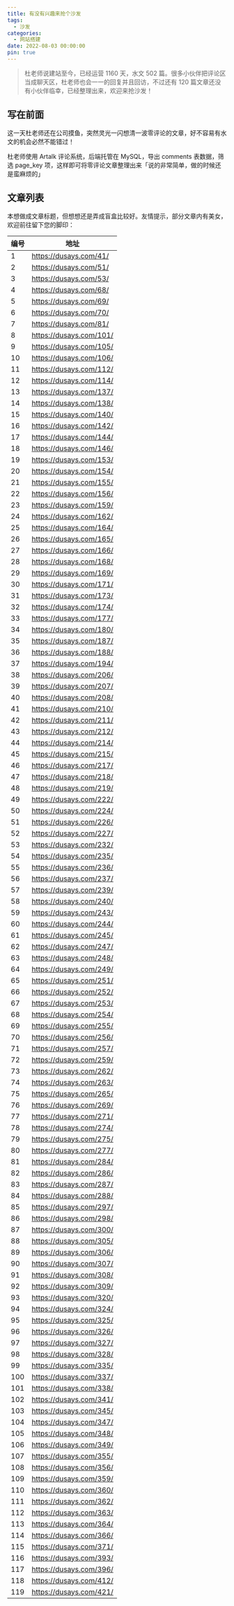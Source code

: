 ```yaml
---
title: 有没有兴趣来抢个沙发
tags:
  - 沙发
categories:
  - 网站搭建
date: 2022-08-03 00:00:00
pin: true
---
```


> 杜老师说建站至今，已经运营 1160 天，水文 502 篇。很多小伙伴把评论区当成聊天区，杜老师也会一一的回复并且回访，不过还有 120 篇文章还没有小伙伴临幸，已经整理出来，欢迎来抢沙发！

<!-- more -->

## 写在前面

这一天杜老师还在公司摸鱼，突然灵光一闪想清一波零评论的文章，好不容易有水文的机会必然不能错过！

杜老师使用 Artalk 评论系统，后端托管在 MySQL，导出 comments 表数据，筛选 page_key 项，这样即可将零评论文章整理出来「说的非常简单，做的时候还是蛮麻烦的」

## 文章列表

本想做成文章标题，但想想还是弄成盲盒比较好。友情提示，部分文章内有美女，欢迎前往留下您的脚印：

| 编号 | 地址 |
| - | - |
| 1   | https://dusays.com/41/ |
| 2   | https://dusays.com/51/ |
| 3   | https://dusays.com/53/ |
| 4   | https://dusays.com/68/ |
| 5   | https://dusays.com/69/ |
| 6   | https://dusays.com/70/ |
| 7   | https://dusays.com/81/ |
| 8   | https://dusays.com/101/ |
| 9   | https://dusays.com/105/ |
| 10  | https://dusays.com/106/ |
| 11  | https://dusays.com/112/ |
| 12  | https://dusays.com/114/ |
| 13  | https://dusays.com/137/ |
| 14  | https://dusays.com/138/ |
| 15  | https://dusays.com/140/ |
| 16  | https://dusays.com/142/ |
| 17  | https://dusays.com/144/ |
| 18  | https://dusays.com/146/ |
| 19  | https://dusays.com/153/ |
| 20  | https://dusays.com/154/ |
| 21  | https://dusays.com/155/ |
| 22  | https://dusays.com/156/ |
| 23  | https://dusays.com/159/ |
| 24  | https://dusays.com/162/ |
| 25  | https://dusays.com/164/ |
| 26  | https://dusays.com/165/ |
| 27  | https://dusays.com/166/ |
| 28  | https://dusays.com/168/ |
| 29  | https://dusays.com/169/ |
| 30  | https://dusays.com/171/ |
| 31  | https://dusays.com/173/ |
| 32  | https://dusays.com/174/ |
| 33  | https://dusays.com/177/ |
| 34  | https://dusays.com/180/ |
| 35  | https://dusays.com/187/ |
| 36  | https://dusays.com/188/ |
| 37  | https://dusays.com/194/ |
| 38  | https://dusays.com/206/ |
| 39  | https://dusays.com/207/ |
| 40  | https://dusays.com/208/ |
| 41  | https://dusays.com/210/ |
| 42  | https://dusays.com/211/ |
| 43  | https://dusays.com/212/ |
| 44  | https://dusays.com/214/ |
| 45  | https://dusays.com/215/ |
| 46  | https://dusays.com/217/ |
| 47  | https://dusays.com/218/ |
| 48  | https://dusays.com/219/ |
| 49  | https://dusays.com/222/ |
| 50  | https://dusays.com/224/ |
| 51  | https://dusays.com/226/ |
| 52  | https://dusays.com/227/ |
| 53  | https://dusays.com/232/ |
| 54  | https://dusays.com/235/ |
| 55  | https://dusays.com/236/ |
| 56  | https://dusays.com/237/ |
| 57  | https://dusays.com/239/ |
| 58  | https://dusays.com/240/ |
| 59  | https://dusays.com/243/ |
| 60  | https://dusays.com/244/ |
| 61  | https://dusays.com/245/ |
| 62  | https://dusays.com/247/ |
| 63  | https://dusays.com/248/ |
| 64  | https://dusays.com/249/ |
| 65  | https://dusays.com/251/ |
| 66  | https://dusays.com/252/ |
| 67  | https://dusays.com/253/ |
| 68  | https://dusays.com/254/ |
| 69  | https://dusays.com/255/ |
| 70  | https://dusays.com/256/ |
| 71  | https://dusays.com/257/ |
| 72  | https://dusays.com/259/ |
| 73  | https://dusays.com/262/ |
| 74  | https://dusays.com/263/ |
| 75  | https://dusays.com/265/ |
| 76  | https://dusays.com/269/ |
| 77  | https://dusays.com/271/ |
| 78  | https://dusays.com/274/ |
| 79  | https://dusays.com/275/ |
| 80  | https://dusays.com/277/ |
| 81  | https://dusays.com/284/ |
| 82  | https://dusays.com/286/ |
| 83  | https://dusays.com/287/ |
| 84  | https://dusays.com/288/ |
| 85  | https://dusays.com/297/ |
| 86  | https://dusays.com/298/ |
| 87  | https://dusays.com/300/ |
| 88  | https://dusays.com/305/ |
| 89  | https://dusays.com/306/ |
| 90  | https://dusays.com/307/ |
| 91  | https://dusays.com/308/ |
| 92  | https://dusays.com/309/ |
| 93  | https://dusays.com/320/ |
| 94  | https://dusays.com/324/ |
| 95  | https://dusays.com/325/ |
| 96  | https://dusays.com/326/ |
| 97  | https://dusays.com/327/ |
| 98  | https://dusays.com/328/ |
| 99  | https://dusays.com/335/ |
| 100 | https://dusays.com/337/ |
| 101 | https://dusays.com/338/ |
| 102 | https://dusays.com/341/ |
| 103 | https://dusays.com/345/ |
| 104 | https://dusays.com/347/ |
| 105 | https://dusays.com/348/ |
| 106 | https://dusays.com/349/ |
| 107 | https://dusays.com/355/ |
| 108 | https://dusays.com/356/ |
| 109 | https://dusays.com/359/ |
| 110 | https://dusays.com/360/ |
| 111 | https://dusays.com/362/ |
| 112 | https://dusays.com/363/ |
| 113 | https://dusays.com/364/ |
| 114 | https://dusays.com/366/ |
| 115 | https://dusays.com/371/ |
| 116 | https://dusays.com/393/ |
| 117 | https://dusays.com/396/ |
| 118 | https://dusays.com/412/ |
| 119 | https://dusays.com/421/ |